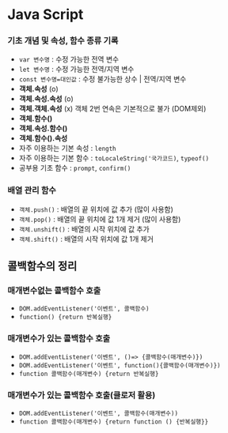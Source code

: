 # Java Script
### 기초 개념 및 속성, 함수 종류 기록
* `var 변수명` : 수정 가능한 전역 변수
* `let 변수명` : 수정 가능한 전역/지역 변수
* `const 변수명=대인값` :  수정 불가능한 상수 | 전역/지역 변수
* **객체.속성** (o)
* **객체.속성.속성** (o)
* **객체.객체.속성** (x) 객체 2번 연속은 기본적으로 불가 (DOM제외)
* **객체.함수()**
* **객체.속성.함수()**
* **객체.함수().속성**
* 자주 이용하는 기본 속성 : `length`
* 자주 이용하는 기본 함수 : `toLocaleString('국가코드)`, `typeof()`
* 공부용 기초 함수 : `prompt`, `confirm()`
### **배열** 관리 함수
* `객체.push()` : 배열의 끝 위치에 값 추가 (많이 사용함)
* `객체.pop()` : 배열의 끝 위치에 값 1개 제거 (많이 사용함)
* `객체.unshift()` : 배열의 시작 위치에 값 추가
* `객체.shift()` : 배열의 시작 위치에 값 1개 제거
## 콜백함수의 정리
### 매개변수없는 콜백함수 호출
* `DOM.addEventListener('이벤트', 콜백함수)`
* `function() {return 반복실행}`

### 매개변수가 있는 콜백함수 호출
* `DOM.addEventListener('이벤트', ()=> {콜백함수(매개변수)})`
* `DOM.addEventListener('이벤트', function(){콜백함수(매개변수)})`
* `function 콜백함수(매개변수) {return 반복실행}`

### 매개변수가 있는 콜백함수 호출(클로저 활용)
* `DOM.addEventListener('이벤트', 콜백함수(매개변수))`
* `function 콜백함수(매개변수) {return function () {반복실행}}`